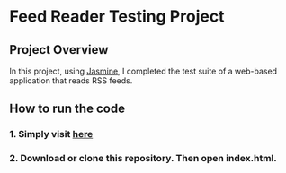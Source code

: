 # Feed Reader Testing Project

## Project Overview

In this project, using [Jasmine](http://jasmine.github.io/), I completed the test suite of a web-based application that reads RSS feeds. 

## How to run the code

### 1. Simply visit [here](https://mka281.github.io/feed-reader-testing/)

### 2. Download or clone this repository. Then open index.html.